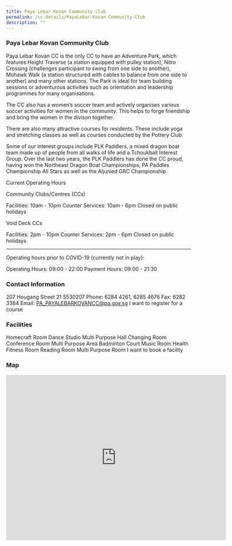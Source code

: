 ```yaml
---
title: Paya Lebar Kovan Community Club
permalink: /cc-details/PayaLebar-Kovan-Community-Club
description: ""
---
```

### Paya Lebar Kovan Community Club

Paya Lebar Kovan CC is the only CC to have an Adventure Park, which features Height Traverse (a station equipped with pulley station), Nitro Crossing (challenges participant to swing from one side to another), Mohawk Walk (a station structured with cables to balance from one side to another) and many other stations. The Park is ideal for team building sessions or adventurous activities such as orientation and leadership programmes for many organisations.

The CC also has a women’s soccer team and actively organises various soccer activities for women in the community. This helps to forge friendship and bring the women in the divison together.

There are also many attractive courses for residents. These include yoga and stretching classes as well as courses conducted by the Pottery Club.

Some of our interest groups include PLK Paddlers, a mixed dragon boat team made up of people from all walks of life and a Tchoukball Interest Group. Over the last two years, the PLK Paddlers has done the CC proud, having won the Northeast Dragon Boat Championships, PA Paddles Championship All Stars as well as the Aljunied GRC Championship.

Current Operating Hours

Community Clubs/Centres (CCs)

Facilities: 10am - 10pm
Counter Services: 10am - 6pm
Closed on public holidays

Void Deck CCs

Facilities: 2pm - 10pm
Counter Services: 2pm - 6pm
Closed on public holidays

-------

Operating hours prior to COVID-19 (currently not in play):

Operating Hours: 09:00 - 22:00
Payment Hours: 09:00 - 21:30

### Contact Information
 207 Hougang Street 21 S530207
Phone: 6284 4261, 6285 4676
Fax: 6282 3384
Email: PA_PAYALEBARKOVANCC@pa.gov.sg
I want to register for a course

### Facilities
Homecraft Room
Dance Studio
Multi Purpose Hall
Changing Room
Conference Room
Multi Purpose Area
Badminton Court
Music Room
Health Fitness Room
Reading Room
Multi Purpose Room
I want to book a facility

### Map
<iframe src="https://www.google.com/maps/embed?pb=!1m18!1m12!1m3!1d3988.6982440153106!2d103.88195802838277!3d1.3576725587764085!2m3!1f0!2f0!3f0!3m2!1i1024!2i768!4f13.1!3m3!1m2!1s0x31da17b6c6b78439%3A0xed1266af40012bca!2s207%20Hougang%20Street%2021%2C%20Singapore%20530207!5e0!3m2!1sen!2ssg!4v1661234692685!5m2!1sen!2ssg" width="600" height="450" style="border:0;" allowfullscreen="" loading="lazy" ></iframe>